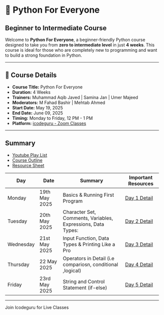 # 🐍 Python For Everyone  
## Beginner to Intermediate Course

Welcome to **Python For Everyone**, a beginner-friendly Python course designed to take you from **zero to intermediate level** in just **4 weeks**. This course is ideal for those who are completely new to programming and want to build a strong foundation in Python.

---

## 📘 Course Details

- **Course Title:** Python For Everyone  
- **Duration:** 4 Weeks  
- **Trainers:** Muhammad Aqib Javed | Samina Jan | Umer Majeed  
- **Moderators:** M Fahad Bashir |  Mehtab Ahmed  
- **Start Date:** May 19, 2025  
- **End Date:** June 09, 2025  
- **Timing:** Monday to Friday, 12 PM - 1 PM  
- **Platform:** [icodeguru - Zoom Classes](https://icodeguru.com)

---
Summary
--------
* [Youtube Play List](https://youtube.com/playlist?list=PLAIRSMdFhzoKg8KZ5zIbH64wtV8bhshfT&si=H5yTKkYCQ8nGCJSy)
* [Course Outline](https://docs.google.com/document/d/1H8JPEUBhrBX83VZbKR4VXVPikYoTMA5-7BYeYFLI3YQ/edit?tab=t.0#heading=h.7yu0y8c9omva)
* [Resource Sheet](https://docs.google.com/spreadsheets/d/1MOHfhPVkqtoYNnDvMVxj_tXuYEdQWkZpoIhddt3dFIo/edit?gid=0#gid=0)



Day  |Date | Summary | Important Resources
---------|---------|-----------|--------|
 Monday| 19th May 2025 | Basics & Running First Program | [Day 1 Detail](./Week%2001%20Day%2001/W1-D1-Basic-and-intro-Python-for-Everyone.pdf) |
 |Tuesday | 20th May 2025 | Character Set, Comments, Variables, Expressions, Data Types: | [Day 2 Detail](./week%2001%20Day%2002.ipynb) |
 |Wednesday | 21st May 2025 | Input Function, Data Types & Printing Like a Pro | [Day 3 Detail](./week%2001%20Day%2003.ipynb) | 
 Thursday | 22 May 2025 | Operators in Detail (i.e compariosn, conditional ,logical) | [Day 4 Detail](./week%2001%20Day%2004.ipynb)|
 |Friday | 23rd May 2025 | String and Control Statement (if-else) | [Day 5 Detail ](./week%2001%20Day%2005.ipynb)

---
 Join Icodeguru for Live Classes 